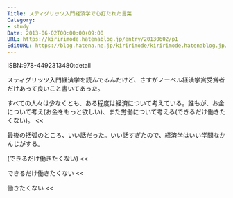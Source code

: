 ```yaml
---
Title: スティグリッツ入門経済学で心打たれた言葉
Category:
- study
Date: 2013-06-02T00:00:00+09:00
URL: https://kiririmode.hatenablog.jp/entry/20130602/p1
EditURL: https://blog.hatena.ne.jp/kiririmode/kiririmode.hatenablog.jp/atom/entry/8454420450078209701
---
```



ISBN:978-4492313480:detail

スティグリッツ入門経済学を読んでるんだけど、さすがノーベル経済学賞受賞者だけあって良いこと書いてあった。

>>
すべての人々は少なくとも、ある程度は経済について考えている。誰もが、お金について考え(お金をもっと欲しい)、また労働について考える(できるだけ働きたくない)。
<<

最後の括弧のところ、いい話だった。いい話すぎたので、経済学はいい学問なかんじがする。

>>
(できるだけ働きたくない)
<<

>>
できるだけ働きたくない
<<

>>
働きたくない
<<

